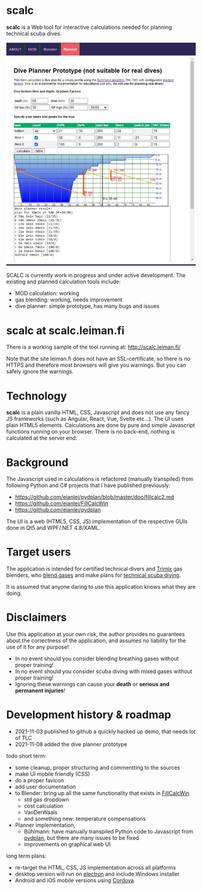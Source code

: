 # scalc
**scalc** is a Web tool for interactive calculations needed for planning technical scuba dives.

![mainwin-shorturl](https://github.com/eianlei/scalc/blob/master/scalc-planner.jpg?raw=true)


SCALC is currently work in progress and under active development.
The existing and planned calculation tools include:
- MOD calculation: working 
- gas blending: working, needs improvement
- dive planner: simple prototype, has many bugs and issues

# scalc at scalc.leiman.fi
There is a working sample of the tool running at: http://scalc.leiman.fi/

Note that the site leiman.fi does not have an SSL-certificate, so there is no HTTPS and therefore most browsers will give you warnings. 
But you can safely ignore the warnings. 

# Technology
**scalc** is a plain vanilla HTML, CSS, Javascript and does not use any fancy JS frameworks (such as Angular, React, Vue, Svelte etc...).
The UI uses plain HTML5 elements.
Calculations are done by pure and simple Javascript functions running on your browser. There is no back-end, nothing is calculated at the server end.

# Background
The Javascript used in calculations is refactored (manually transpiled) from following Python and C# projects that I have published previously:
- https://github.com/eianlei/pydplan/blob/master/doc/fillcalc2.md
- https://github.com/eianlei/FillCalcWin 
- https://github.com/eianlei/pydplan

The UI is a web (HTML5, CSS, JS) implementation of the respective GUIs done in Qt5 and WPF/.NET 4.8/XAML.

# Target users
The application is intended for certified technical divers and [Trimix](https://en.wikipedia.org/wiki/Trimix_(breathing_gas)) gas blenders, who [blend gases](https://en.wikipedia.org/wiki/Gas_blending_for_scuba_diving) and make plans for [technical scuba diving](https://en.wikipedia.org/wiki/Technical_diving).

It is assumed that anyone daring to use this application knows what they are doing.

# Disclaimers
Use this application at your own risk, the author provides no guarantees about the correctness of the application, and assumes no liability for the use of it for any purpose!

* In no event should you consider blending breathing gases without proper training!
* In no event should you consider scuba diving with mixed gases without proper training!
* Ignoring these warnings can cause your **death** or **serious and permanent injuries**!

# Development history & roadmap
- 2021-11-03 published to github a quickly hacked up demo, that needs lot of TLC
- 2021-11-08 added the dive planner prototype

todo short term:
- some cleanup, proper structuring and commentting to the sources
- make UI mobile friendly (CSS)
- do a proper favicon
- add user documentation
- to Blender: bring up all the same functionality that exists in [FillCalcWin](https://github.com/eianlei/FillCalcWin)
  - std gas dropdown
  - cost calculation
  - VanDerWaals
  - and something new: temperature compensations
- Planner implementation, 
  - Bühlmann: have manually transpiled Python code to Javascript from [pydplan](https://github.com/eianlei/pydplan), 
  but there are many issues to be fixed
  - improvements on graphical web UI

long term plans:
- re-target the HTML, CSS, JS implementation across all platforms
- desktop version will run on [electron](https://www.electronjs.org/) and include Windows installer
- Android and iOS mobile versions using [Cordova](https://cordova.apache.org/)


  
